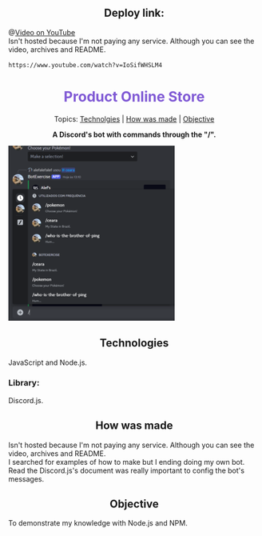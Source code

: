 <h2 align="center">Deploy link:</h2>

@[Video on YouTube](https://www.youtube.com/watch?v=IoSifWHSLM4)
</br>
Isn't hosted because I'm not paying any service. Although you can see the video, archives and README.

```
https://www.youtube.com/watch?v=IoSifWHSLM4
```


<h1 align="center" style="color: #805ad5; font-weight: bold;">Product Online Store</h1>
<p align="center">
Topics: 
<a href="#tech">Technolgies</a> |
<a href="#how">How was made</a> |
<a href="#obj">Objective</a>
</p>


<p align="center">
<b>A Discord's bot with commands through the "/".</b>
</p>


<p align="center">
  <p>
    <img src="./assets/interface.png" height="350px">
  </p>
</p>


<h2 id="tech" align="center">Technologies</h2>
JavaScript and Node.js.

### Library:
Discord.js.


<h2 id="how" align="center">How was made</h2>
Isn't hosted because I'm not paying any service. Although you can see the video, archives and README.
</br>
I searched for examples of how to make but I ending doing my own bot.
</br>
Read the Discord.js's document was really important to config the bot's messages.


<h2 id="obj" align="center">Objective</h2>
To demonstrate my knowledge with Node.js and NPM.
